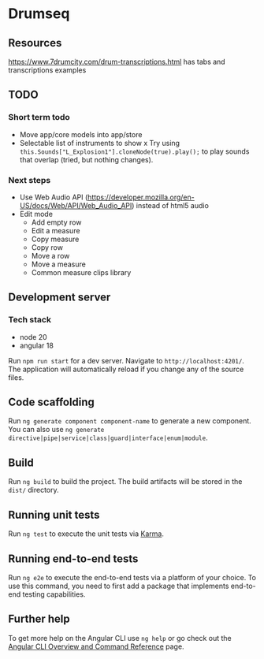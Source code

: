 # Drumseq

## Resources
https://www.7drumcity.com/drum-transcriptions.html has tabs and transcriptions examples

## TODO
### Short term todo
- Move app/core models into app/store
- Selectable list of instruments to show
x Try using `this.Sounds["L_Explosion1"].cloneNode(true).play();` to play sounds that overlap (tried, but nothing changes).
### Next steps
- Use Web Audio API (https://developer.mozilla.org/en-US/docs/Web/API/Web_Audio_API) instead of html5 audio
- Edit mode
  - Add empty row
  - Edit a measure
  - Copy measure
  - Copy row
  - Move a row
  - Move a measure
  - Common measure clips library

## Development server

### Tech stack
- node 20
- angular 18

Run `npm run start` for a dev server. Navigate to `http://localhost:4201/`. The application will automatically reload if you change any of the source files.

## Code scaffolding

Run `ng generate component component-name` to generate a new component. You can also use `ng generate directive|pipe|service|class|guard|interface|enum|module`.

## Build

Run `ng build` to build the project. The build artifacts will be stored in the `dist/` directory.

## Running unit tests

Run `ng test` to execute the unit tests via [Karma](https://karma-runner.github.io).

## Running end-to-end tests

Run `ng e2e` to execute the end-to-end tests via a platform of your choice. To use this command, you need to first add a package that implements end-to-end testing capabilities.

## Further help

To get more help on the Angular CLI use `ng help` or go check out the [Angular CLI Overview and Command Reference](https://angular.dev/tools/cli) page.
